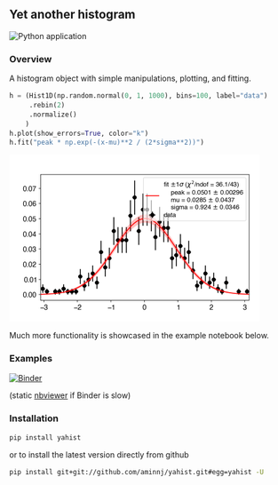 ## Yet another histogram

![Python application](https://github.com/aminnj/yahist/workflows/Python%20application/badge.svg)

### Overview

A histogram object with simple manipulations, plotting, and fitting.

```python
h = (Hist1D(np.random.normal(0, 1, 1000), bins=100, label="data")
     .rebin(2)
     .normalize()
    )
h.plot(show_errors=True, color="k")
h.fit("peak * np.exp(-(x-mu)**2 / (2*sigma**2))")
```

<img src="examples/plot1.png" height="300" />

Much more functionality is showcased in the example notebook below.

### Examples

[![Binder](https://mybinder.org/badge_logo.svg)](https://mybinder.org/v2/gh/aminnj/yahist/master?filepath=examples%2Fbasic.ipynb)

(static [nbviewer](https://nbviewer.jupyter.org/url/github.com/aminnj/yahist/blob/master/examples/basic.ipynb) if Binder is slow)

### Installation

```bash
pip install yahist
```
or to install the latest version directly from github
```bash
pip install git+git://github.com/aminnj/yahist.git#egg=yahist -U
```
